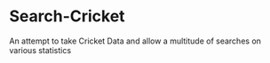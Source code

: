# Search-Cricket
An attempt to take Cricket Data and allow a multitude of searches on various statistics
